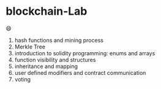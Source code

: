 # blockchain-Lab

:smile:
1. hash functions and mining process
2. Merkle Tree
3. introduction to solidity programming: enums and arrays
4. function visibility and structures
5. inheritance and mapping
6. user defined modifiers and contract communication
7. voting
